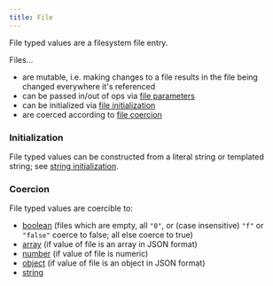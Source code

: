 ```yaml
---
title: File
---
```


File typed values are a filesystem file entry.

Files...
- are mutable, i.e. making changes to a file results in the file being changed everywhere it's referenced
- can be passed in/out of ops via [file parameters](../op-directory/op/parameter/file.md)
- can be initialized via [file initialization](#initialization)
- are coerced according to [file coercion](#coercion)

### Initialization
File typed values can be constructed from a literal string or templated string; see [string initialization](string.md#initialization).

### Coercion
File typed values are coercible to:

- [boolean](boolean.md) (files which are empty, all `"0"`, or (case insensitive) `"f"` or `"false"` coerce to false; all else coerce to true)
- [array](array.md) (if value of file is an array in JSON format)
- [number](number.md) (if value of file is numeric)
- [object](object.md) (if value of file is an object in JSON format)
- [string](string.md)